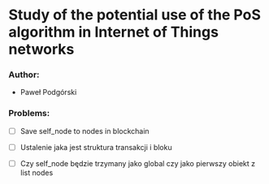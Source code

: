 # Study of the potential use of the PoS algorithm in Internet of Things networks

### Author:
- Paweł Podgórski

### Problems:
 - [ ] Save self_node to nodes in blockchain
 - [ ] Ustalenie jaka jest struktura transakcji i bloku
 - [ ] Czy self_node będzie trzymany jako global czy jako pierwszy obiekt z list nodes


### 